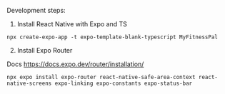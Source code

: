 Development steps:

1. Install React Native with Expo and TS

```
npx create-expo-app -t expo-template-blank-typescript MyFitnessPal
```

2. Install Expo Router

Docs https://docs.expo.dev/router/installation/

```
npx expo install expo-router react-native-safe-area-context react-native-screens expo-linking expo-constants expo-status-bar
```
